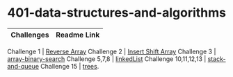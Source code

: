 # 401-data-structures-and-algorithms

Challenges | Readme Link
---  | --- 

Challenge 1            | [Reverse Array](challenges/reverseArray/reverseArr.md) 
Challenge 2            | [Insert Shift Array](challenges/array-insert-shift/array-insert-shift.md) 
Challenge 3            | [array-binary-search](challenges/array-binary-search/array-binary-search.md)
Challenge 5,7,8        | [linkedList](challenges/challeng05/linkedList.md)
Challenge 10,11,12,13  | [stack-and-queue](challenges/stack-and-queue/stack-and-queue.md)
Challenge 15           | [trees](challenges/stack-and-queue/trees.md).
  

